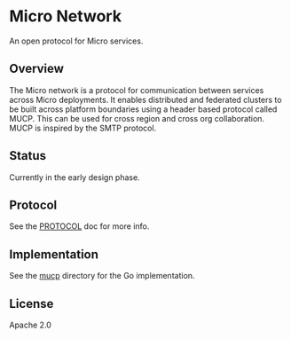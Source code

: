 # Micro Network

An open protocol for Micro services.

## Overview

The Micro network is a protocol for communication between services across Micro deployments. 
It enables distributed and federated clusters to be built across platform boundaries using 
a header based protocol called MUCP. This can be used for cross region and cross org collaboration. 
MUCP is inspired by the SMTP protocol.

## Status

Currently in the early design phase.

## Protocol

See the [PROTOCOL](PROTOCOL.md) doc for more info.

## Implementation

See the [mucp](mucp) directory for the Go implementation.

## License

Apache 2.0
